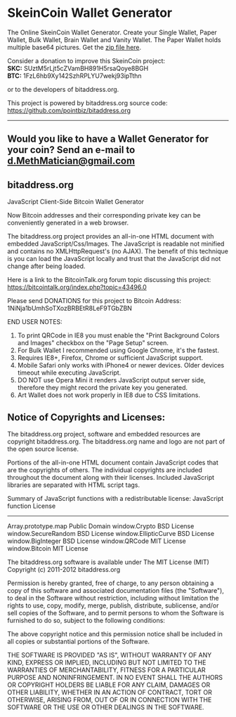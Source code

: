 SkeinCoin Wallet Generator
========================

The Online SkeinCoin Wallet Generator. Create your Single Wallet, Paper Wallet, Bulk Wallet, Brain Wallet and Vanity Wallet. The Paper Wallet holds multiple base64 pictures. Get the <a href='https://github.com/MethMatician/skeincoinwalletgenerator/archive/master.zip'>zip file here</a>.


Consider a donation to improve this SkeinCoin project:
<br><b> SKC:</b> SUztM5rLjt5cZVamBH891H5rsaQoye8BGH
<br><b> BTC:</b> 1FzL6hb9Xy142SzhRPLYU7wekj93ipTthn

or to the developers of bitaddress.org.

This project is powered by bitaddress.org source code: https://github.com/pointbiz/bitaddress.org

--------------------------------------
Would you like to have a Wallet Generator for your coin? 
Send an e-mail to d.MethMatician@gmail.com 
--------------------------------------

bitaddress.org
---------------------------------------
JavaScript Client-Side Bitcoin Wallet Generator

Now Bitcoin addresses and their corresponding private key can be conveniently 
generated in a web browser.

The bitaddress.org project provides an all-in-one HTML document with embedded
JavaScript/Css/Images. The JavaScript is readable not minified and contains no
XMLHttpRequest's (no AJAX). The benefit of this technique is you can load the 
JavaScript locally and trust that the JavaScript did not change after being 
loaded. 

Here is a link to the BitcoinTalk.org forum topic discussing this project:
https://bitcointalk.org/index.php?topic=43496.0


Please send DONATIONS for this project to Bitcoin Address: 
1NiNja1bUmhSoTXozBRBEtR8LeF9TGbZBN


END USER NOTES: 
 1) To print QRCode in IE8 you must enable the "Print Background Colors and 
    Images" checkbox on the "Page Setup" screen.
 2) For Bulk Wallet I recommended using Google Chrome, it's the fastest.
 3) Requires IE8+, Firefox, Chrome or sufficient JavaScript support.
 4) Mobile Safari only works with iPhone4 or newer devices.
    Older devices timeout while executing JavaScript.
 5) DO NOT use Opera Mini it renders JavaScript output server side, therefore
    they might record the private key you generated.
 6) Art Wallet does not work properly in IE8 due to CSS limitations.


Notice of Copyrights and Licenses:
---------------------------------------
The bitaddress.org project, software and embedded resources are copyright bitaddress.org. 
The bitaddress.org name and logo are not part of the open source license.

Portions of the all-in-one HTML document contain JavaScript codes that are the copyrights 
of others. The individual copyrights are included throughout the document along with their 
licenses. Included JavaScript libraries are separated with HTML script tags.

Summary of JavaScript functions with a redistributable license:
JavaScript function  	License
-------------------		--------------
Array.prototype.map		Public Domain
window.Crypto			BSD License
window.SecureRandom		BSD License
window.EllipticCurve		BSD License
window.BigInteger		BSD License
window.QRCode			MIT License
window.Bitcoin			MIT License

The bitaddress.org software is available under The MIT License (MIT)
Copyright (c) 2011-2012 bitaddress.org

Permission is hereby granted, free of charge, to any person obtaining a copy of this 
software and associated documentation files (the "Software"), to deal in the Software 
without restriction, including without limitation the rights to use, copy, modify, 
merge, publish, distribute, sublicense, and/or sell copies of the Software, and to 
permit persons to whom the Software is furnished to do so, subject to the following 
conditions:

The above copyright notice and this permission notice shall be included in all copies 
or substantial portions of the Software.

THE SOFTWARE IS PROVIDED "AS IS", WITHOUT WARRANTY OF ANY KIND, EXPRESS OR IMPLIED, 
INCLUDING BUT NOT LIMITED TO THE WARRANTIES OF MERCHANTABILITY, FITNESS FOR A 
PARTICULAR PURPOSE AND NONINFRINGEMENT. IN NO EVENT SHALL THE AUTHORS OR COPYRIGHT 
HOLDERS BE LIABLE FOR ANY CLAIM, DAMAGES OR OTHER LIABILITY, WHETHER IN AN ACTION 
OF CONTRACT, TORT OR OTHERWISE, ARISING FROM, OUT OF OR IN CONNECTION WITH THE 
SOFTWARE OR THE USE OR OTHER DEALINGS IN THE SOFTWARE.
